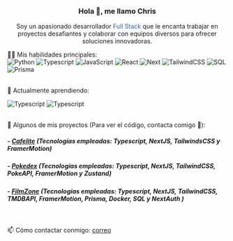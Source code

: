 <!--Presentacion-->
<h3 align="center">Hola 👋, me llamo Chris</h3> 
<p align="center">Soy un apasionado desarrollador <span style="color: #3260a8;">Full Stack</span> que le encanta trabajar en proyectos desafiantes y colaborar con equipos diversos para ofrecer soluciones innovadoras.</p>
<!--<img src='https://d.tw93.fun/images/hi.gif' alt='Hi' width="30"/>-->

<!--Habilidades-->
👨‍💻   Mis habilidades principales:
<br>
![Python](https://img.shields.io/badge/-Python-000?&logo=Python)
![Typescript](https://img.shields.io/badge/-Typescript-000?&logo=Typescript)
![JavaScript](https://img.shields.io/badge/-JavaScript-000?&logo=JavaScript)
![React](https://img.shields.io/badge/-React-000?&logo=React)
![Next](https://img.shields.io/badge/-Next.js-000?&logo=Next.js)
![TailwindCSS](https://img.shields.io/badge/-tailwindcss-000?&logo=tailwindcss)
![SQL](https://img.shields.io/badge/-SQL-000?&logo=MySQL)
![Prisma](https://img.shields.io/badge/-prisma-000?&logo=prisma)

<!--Aprendiendo-->
<br>
📖  Actualmente aprendiendo:

![Typescript](https://img.shields.io/badge/-Docker-000?&logo=Docker)
![Typescript](https://img.shields.io/badge/-Node.js-000?&logo=Node.js)

<!--Proyectos-->
<br>
🌱 Algunos de mis proyectos (Para ver el código, contacta comigo 🙂):

<h5>- <a href="https://cafelite.vercel.app/">Cafelite</a> (Tecnologías empleadas: Typescript, NextJS, TailwindsCSS y FramerMotion)</h5>
<h5>- <a href="https://pokedex-next-web-app.vercel.app//">Pokedex</a> (Tecnologías empleadas: Typescript, NextJS, TailwindCSS, PokeAPI, FramerMotion y Zustand)</h5>
<h5>- <a href="https://filmzone-web-app.vercel.app/">FilmZone</a> (Tecnologías empleadas: Typescript, NextJS, TailwindCSS, TMDBAPI, FramerMotion, Prisma, Docker, SQL y NextAuth )</h5>


<!--Contacto-->
<br/>

📫 Cómo contactar conmigo:  [correo](mailto:chrisdifejb@gmail.com)


